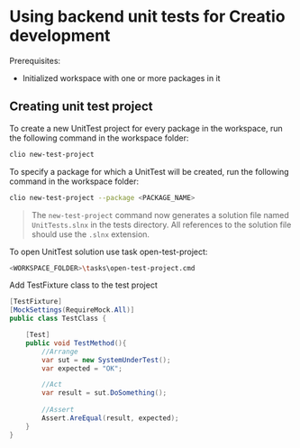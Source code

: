 # Using backend unit tests for Creatio development

Prerequisites:
- Initialized workspace with one or more packages in it

## Creating unit test project

To create a new UnitTest project for every package in the workspace, run the following command in the workspace folder:

```bash
clio new-test-project 
```

To specify a package for which a UnitTest will be created, run the following command in the workspace folder:

```bash
clio new-test-project --package <PACKAGE_NAME>
```

> The `new-test-project` command now generates a solution file named `UnitTests.slnx` in the tests directory. 
All references to the solution file should use the `.slnx` extension.

To open UnitTest solution use task open-test-project:

```bash
<WORKSPACE_FOLDER>\tasks\open-test-project.cmd
```


Add TestFixture class to the test project

```csharp
[TestFixture]
[MockSettings(RequireMock.All)]
public class TestClass {

	[Test]
	public void TestMethod(){
		//Arrange
		var sut = new SystemUnderTest();
		var expected = "OK";

		//Act
		var result = sut.DoSomething();
		
		//Assert
		Assert.AreEqual(result, expected);
	}
}
```
